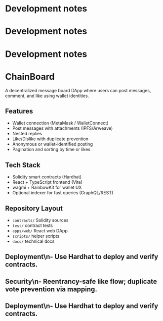 # Development notes
# Development notes
# Development notes
# ChainBoard

A decentralized message board DApp where users can post messages, comment, and like using wallet identities.

## Features
- Wallet connection (MetaMask / WalletConnect)
- Post messages with attachments (IPFS/Arweave)
- Nested replies
- Like/Dislike with duplicate prevention
- Anonymous or wallet-identified posting
- Pagination and sorting by time or likes

## Tech Stack
- Solidity smart contracts (Hardhat)
- React + TypeScript frontend (Vite)
- wagmi + RainbowKit for wallet UX
- Optional indexer for fast queries (GraphQL/REST)

## Repository Layout
- `contracts/` Solidity sources
- `test/` contract tests
- `apps/web/` React web DApp
- `scripts/` helper scripts
- `docs/` technical docs
## Deployment\n- Use Hardhat to deploy and verify contracts.
## Security\n- Reentrancy-safe like flow; duplicate vote prevention via mapping.
## Deployment\n- Use Hardhat to deploy and verify contracts.
